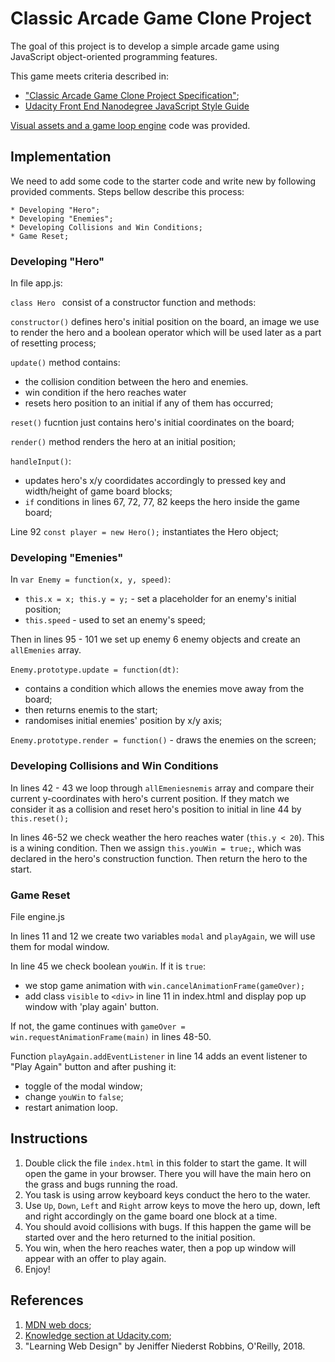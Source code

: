# Classic Arcade Game Clone Project

The goal of this project is to develop a simple arcade game using JavaScript object-oriented programming features.

This game meets criteria described in:
* ["Classic Arcade Game Clone Project Specification"](https://review.udacity.com/#!/rubrics/15/view);
* [Udacity Front End Nanodegree JavaScript Style Guide](http://udacity.github.io/frontend-nanodegree-styleguide/javascript.html)

[Visual assets and a game loop engine](https://github.com/udacity/frontend-nanodegree-arcade-game) code was provided.

## Implementation
We need to add some code to the starter code and write new by following provided comments. Steps bellow describe this process:

    * Developing "Hero";
    * Developing "Enemies";
    * Developing Collisions and Win Conditions;
    * Game Reset;

### Developing "Hero"

In file app.js:

`class Hero ` consist of a constructor function and methods:

`constructor()` defines hero's initial position on the board, an image we use to render the hero and a boolean operator which will be used later as a part of resetting process;

`update()` method contains:
 * the collision condition between the hero and enemies.
 * win condition if the hero reaches water
 * resets hero position to an initial if any of them has occurred;

`reset()` fucntion just contains hero's initial coordinates on the board;

`render()` method renders the hero at an initial position;

`handleInput()`:
* updates hero's x/y coordidates accordingly to pressed key and width/height of game board blocks;
* `if` conditions in lines 67, 72, 77, 82 keeps the hero inside the game board;

Line 92 `const player = new Hero();` instantiates the Hero object;

### Developing "Emenies"

In `var Enemy = function(x, y, speed)`:
 * `this.x = x; this.y = y;` - set a placeholder for an enemy's initial position;
 * `this.speed` - used to set an enemy's speed;

 Then in lines 95 - 101 we set up enemy 6 enemy objects and create an `allEmenies` array.

 `Enemy.prototype.update = function(dt)`:
 * contains a condition which allows the enemies move away from the board;
 * then returns enemis to the start;
 * randomises initial enemies' position by x/y axis;

 `Enemy.prototype.render = function()` - draws the enemies on the screen;

### Developing Collisions and Win Conditions
In lines 42 - 43 we loop through `allEmeniesnemis` array and compare their current y-coordinates with hero's current position. If they match we consider it as a collision and reset hero's position to initial in line 44 by `this.reset();`

In lines 46-52 we check weather the hero reaches water (`this.y < 20`). This is a wining condition. Then we assign `this.youWin = true;`, which was declared in the hero's construction function. Then return the hero to the start.

### Game Reset
File engine.js

In lines 11 and 12 we create two variables `modal` and `playAgain`, we will use them for modal window.

In line 45 we check boolean `youWin`. If it is `true`:
* we stop game animation with `win.cancelAnimationFrame(gameOver);`
* add class `visible` to `<div>` in line 11 in index.html and display pop up window with 'play again' button.

 If not, the game continues with `gameOver = win.requestAnimationFrame(main)` in lines 48-50.

Function `playAgain.addEventListener` in line 14 adds an event listener to "Play Again" button and after pushing it:
* toggle of the modal window;
* change `youWin` to `false`;
* restart animation loop.

## Instructions

  1. Double click the file `index.html` in this folder to start the game. It will open the game in your browser. There you will have the main hero on the grass and bugs running the road.
  2. You task is using arrow keyboard keys conduct the hero to the water.
  3. Use `Up`, `Down`, `Left` and `Right` arrow keys to move the hero up, down, left and right accordingly on the game board one block at a time.
  4. You should avoid collisions with bugs. If this happen the game will be started over and the hero returned to the initial position.
  5. You win, when the hero reaches water, then a pop up window will appear with an offer to play again.
  6. Enjoy!

## References
1. [MDN web docs](https://developer.mozilla.org/en-US/);
2. [Knowledge section at Udacity.com](https://knowledge.udacity.com/?nanodegree=5ccda402-496f-11e8-b4ff-439352d5243c&page=1&project=982bdd8a-83f2-11e8-9974-9f9e5c0319d8);
3. "Learning Web Design" by Jeniffer Niederst Robbins, O'Reilly, 2018.
